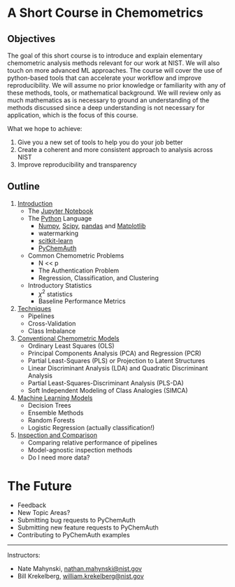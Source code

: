 # A Short Course in Chemometrics

## Objectives

The goal of this short course is to introduce and explain elementary chemometric analysis methods relevant for our work at NIST.  We will also touch on more advanced ML approaches.  The course will cover the use of python-based tools that can accelerate your workflow and improve reproducibility. We will assume no prior knowledge or familiarity with any of these methods, tools, or mathematical background.  We will review only as much mathematics as is necessary to ground an understanding of the methods discussed since a deep understanding is not necessary for application, which is the focus of this course.

What we hope to achieve:
1. Give you a new set of tools to help you do your job better
2. Create a coherent and more consistent approach to analysis across NIST
3. Improve reproducibility and transparency

## Outline
1. [Introduction](notebooks/Introduction.ipynb)
    * The [Jupyter Notebook](https://jupyter.org/)
    * The [Python](https://www.python.org/) Language
        * [Numpy](https://numpy.org/), [Scipy](https://scipy.org/), [pandas](https://pandas.pydata.org/) and [Matplotlib](https://matplotlib.org/)
        * watermarking
        * [scitkit-learn](https://scikit-learn.org/stable/index.html)
        * [PyChemAuth](https://pychemauth.readthedocs.io/en/latest/)
    * Common Chemometric Problems
        * N << p
        * The Authentication Problem
        <!-- OOD / class modeling vs. discriminators -->
        * Regression, Classification, and Clustering
    * Introductory Statistics
        * $\chi^2$ statistics 
        * Baseline Performance Metrics
        <!-- 
        R^2 definition (can be < 0), vs. spearman, majority classifier
        random guessing in N dimensions -> PCA -->
2. [Techniques](notebooks/Techniques.ipynb)
    * Pipelines
    * Cross-Validation
    * Class Imbalance
3. [Conventional Chemometric Models](notebooks/Conventional_Chemometric_Models.ipynb)
    * Ordinary Least Squares (OLS)
    * Principal Components Analysis (PCA) and Regression (PCR)
    * Partial Least-Squares (PLS) or Projection to Latent Structures
    * Linear Discriminant Analysis (LDA) and Quadratic Discriminant Analysis
    * Partial Least-Squares-Discriminant Analysis (PLS-DA)
    * Soft Independent Modeling of Class Analogies (SIMCA)
4. [Machine Learning Models](notebooks/Machine_Learning_Models.ipynb)
    * Decision Trees
    * Ensemble Methods
    * Random Forests
    * Logistic Regression (actually classification!)
5. [Inspection and Comparison](notebooks/Inspection_and_Comparison.ipynb)
    * Comparing relative performance of pipelines
    * Model-agnostic inspection methods
    * Do I need more data?

# The Future

* Feedback 
* New Topic Areas?
* Submitting bug requests to PyChemAuth
* Submitting new feature requests to PyChemAuth
* Contributing to PyChemAuth examples

---

Instructors:
* Nate Mahynski, nathan.mahynski@nist.gov
* Bill Krekelberg, william.krekelberg@nist.gov
